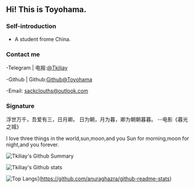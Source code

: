 ## Hi! This is Toyohama.
 
### Self-introduction
- A student frome China. 

### Contact me 

-Telegram | 电报:[@Tkiliay](https://t.me/Tkiliay)

-Github | Github:[Github@Toyohama](https://github.com/Tkiliay)

-Email: sackclouths@outlook.com

### Signature

浮世万千，吾爱有三，日月卿。
日为朝，月为暮，卿为朝朝暮暮。
--电影《暮光之城》

I love three things in the world,sun,moon,and you
Sun for morning,moon for night,and you forever.

![Tkiliay's Github Summary](https://github-profile-summary-cards.vercel.app/api/cards/profile-details?username=Tkiliay&theme=vue)

![Tkiliay's Github stats](https://github-stats-alpha.vercel.app/api/?username=tkiliay&cc=f6bdd1&ic=000000&bc=FFFFFF&tc=FFFFFF)

![Top Langs](https://github-readme-stats.vercel.app/api/top-langs/?username=Tkiliay&exclude_repo=kernel_xiaomi_msm8953)](https://github.com/anuraghazra/github-readme-stats)

